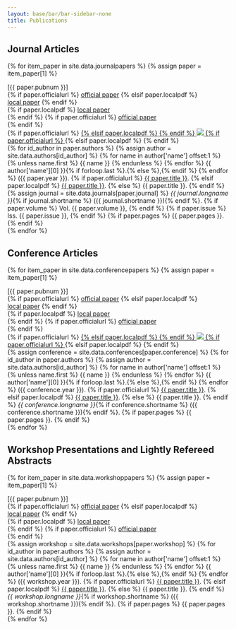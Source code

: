 ```yaml
---
layout: base/bar/bar-sidebar-none
title: Publications
---
```


## Journal Articles
{% for item_paper in site.data.journalpapers %}
  {% assign paper = item_paper[1] %}
  <div class="row">
    <div class="publicationheader">
      <div class="col-md-12">
        <div class="row">
          <div class="col-xs-4">
            [{{ paper.pubnum }}]
          </div>
          <div class="col-xs-4 pull-right text-right hidden-md hidden-lg">
            {% if paper.officialurl %}
              <a href="{{ paper.officialurl }}">official&nbsp;paper</a>
            {% elsif paper.localpdf %}
              <a href="{{ site.baseurl }}/publications/{{ paper.localpdf }}">local&nbsp;paper</a>
            {% endif %}
          </div>
        </div>
      </div>
    </div>
  </div>
  <div class="row">
    <div class="publicationcontent">
      <div class="publicationlinks hidden-xs hidden-sm">
          {% if paper.localpdf %}
            <a href="{{ site.baseurl }}/publications/{{ paper.localpdf }}">local&nbsp;paper</a>
            <br>
          {% endif %}
          {% if paper.officialurl %}
            <a href="{{ paper.officialurl }}">official&nbsp;paper</a>
            <br>
          {% endif %}
          &nbsp;
      </div>
      <div class="publicationimage">
        {% if paper.officialurl %}
          <a href="{{ paper.officialurl }}">
        {% elsif paper.localpdf %}
          <a href="{{ site.baseurl }}/publications/{{ paper.localpdf }}">
        {% endif %}
        <img src="{{ site.baseurl }}/publications/{{ paper.localthumb }}">
        {% if paper.officialurl %}
          </a>
        {% elsif paper.localpdf %}
          </a>
        {% endif %}
      </div>
      <div class="publicationcitation">
          {% for id_author in paper.authors %}
            {% assign author = site.data.authors[id_author] %}
              {% for name in author['name'] offset:1 %}
                {% unless name.first %}
                  {{ name }}
                {% endunless %}
              {% endfor %}
            {{ author['name'][0] }}{% if forloop.last %}.{% else %},{% endif %}
          {% endfor %}
          ({{ paper.year }}).
          {% if paper.officialurl %}
            <a href="{{ paper.officialurl }}">{{ paper.title }}</a>.
          {% elsif paper.localpdf %}
            <a href="{{ site.baseurl }}/publications/{{ paper.localpdf }}">{{ paper.title }}</a>.
          {% else %}
            {{ paper.title }}.
          {% endif %}
          {% assign journal = site.data.journals[paper.journal] %}
          <i>{{ journal.longname }}</i>{% if journal.shortname %} ({{ journal.shortname }}){% endif %}.
          {% if paper.volume %}
            Vol.&nbsp;{{ paper.volume }},
          {% endif %}
          {% if paper.issue %}
            Iss.&nbsp;{{ paper.issue }},
          {% endif %}
          {% if paper.pages %}
            {{ paper.pages }}.
          {% endif %}
      </div>
    </div>
  </div>
{% endfor %}

## Conference Articles
{% for item_paper in site.data.conferencepapers %}
  {% assign paper = item_paper[1] %}
  <div class="row">
    <div class="publicationheader">
      <div class="col-md-12">
        <div class="row">
            <div class="col-xs-4">
        [{{ paper.pubnum }}]
            </div>
            <div class="col-xs-4 pull-right text-right hidden-md hidden-lg">
              {% if paper.officialurl %}
                <a href="{{ paper.officialurl }}">official&nbsp;paper</a>
              {% elsif paper.localpdf %}
                <a href="{{ site.baseurl }}/publications/{{ paper.localpdf }}">local&nbsp;paper</a>
              {% endif %}
            </div>
        </div>
      </div>
    </div>
  </div>
  <div class="row">
    <div class="publicationcontent">
      <div class="publicationlinks hidden-xs hidden-sm">
          {% if paper.localpdf %}
            <a href="{{ site.baseurl }}/publications/{{ paper.localpdf }}">local&nbsp;paper</a>
            <br>
          {% endif %}
          {% if paper.officialurl %}
            <a href="{{ paper.officialurl }}">official&nbsp;paper</a>
            <br>
          {% endif %}
          &nbsp;
      </div>
      <div class="publicationimage">
        {% if paper.officialurl %}
          <a href="{{ paper.officialurl }}">
        {% elsif paper.localpdf %}
          <a href="{{ site.baseurl }}/publications/{{ paper.localpdf }}">
        {% endif %}
        <img src="{{ site.baseurl }}/publications/{{ paper.localthumb }}">
        {% if paper.officialurl %}
          </a>
        {% elsif paper.localpdf %}
          </a>
        {% endif %}
      </div>
      <div class="publicationcitation">
          {% assign conference = site.data.conferences[paper.conference] %}
          {% for id_author in paper.authors %}
            {% assign author = site.data.authors[id_author] %}
              {% for name in author['name'] offset:1 %}
                {% unless name.first %}
                  {{ name }}
                {% endunless %}
              {% endfor %}
            {{ author['name'][0] }}{% if forloop.last %}.{% else %},{% endif %}
          {% endfor %}
          ({{ conference.year }}).
          {% if paper.officialurl %}
            <a href="{{ paper.officialurl }}">{{ paper.title }}</a>.
          {% elsif paper.localpdf %}
            <a href="{{ site.baseurl }}/publications/{{ paper.localpdf }}">{{ paper.title }}</a>.
          {% else %}
            {{ paper.title }}.
          {% endif %}
          <i>{{ conference.longname }}</i>{% if conference.shortname %} <span class="text-nowrap">({{ conference.shortname }})</span>{% endif %}.
          {% if paper.pages %}
          <span class="text-nowrap">{{ paper.pages }}</span>.
          {% endif %}
      </div>
    </div>
  </div>
{% endfor %}

## Workshop Presentations and Lightly Refereed Abstracts
{% for item_paper in site.data.workshoppapers %}
  {% assign paper = item_paper[1] %}
  <div class="row">
    <div class="publicationheader">
      <div class="col-md-12">
        <div class="row">
            <div class="col-xs-4">
        [{{ paper.pubnum }}]
            </div>
            <div class="col-xs-4 pull-right text-right hidden-md hidden-lg">
              {% if paper.officialurl %}
                <a href="{{ paper.officialurl }}">official&nbsp;paper</a>
              {% elsif paper.localpdf %}
                <a href="{{ site.baseurl }}/publications/{{ paper.localpdf }}">local&nbsp;paper</a>
              {% endif %}
            </div>
        </div>
      </div>
    </div>
  </div>
  <div class="row">
    <div class="publicationcontent">
      <div class="publicationlinks hidden-xs hidden-sm">
          {% if paper.localpdf %}
            <a href="{{ site.baseurl }}/publications/{{ paper.localpdf }}">local&nbsp;paper</a>
            <br>
          {% endif %}
          {% if paper.officialurl %}
            <a href="{{ paper.officialurl }}">official&nbsp;paper</a>
            <br>
          {% endif %}
      </div>
      <div class="publicationworkshopcitation">
          {% assign workshop = site.data.workshops[paper.workshop] %}
          {% for id_author in paper.authors %}
            {% assign author = site.data.authors[id_author] %}
              {% for name in author['name'] offset:1 %}
                {% unless name.first %}
                  {{ name }}
                {% endunless %}
              {% endfor %}
            {{ author['name'][0] }}{% if forloop.last %}.{% else %},{% endif %}
          {% endfor %}
          ({{ workshop.year }}).
          {% if paper.officialurl %}
            <a href="{{ paper.officialurl }}">{{ paper.title }}</a>.
          {% elsif paper.localpdf %}
            <a href="{{ site.baseurl }}/publications/{{ paper.localpdf }}">{{ paper.title }}</a>.
          {% else %}
            {{ paper.title }}.
          {% endif %}
          <i>{{ workshop.longname }}</i>{% if workshop.shortname %} <span class="text-nowrap">({{ workshop.shortname }})</span>{% endif %}.
          {% if paper.pages %}
            {{ paper.pages }}.
          {% endif %}
      </div>
    </div>
  </div>
{% endfor %}
